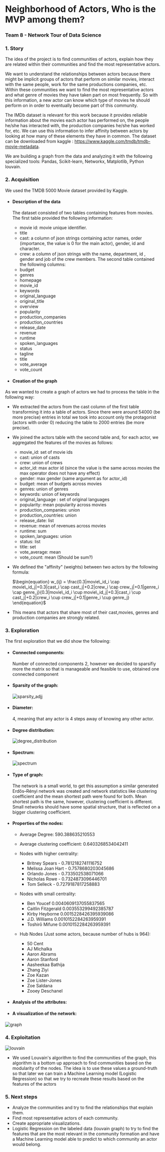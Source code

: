 # Neighborhood of Actors, Who is the MVP among them?

### Team 8 - Network Tour of Data Science

### 1. Story

The idea of the project is to find communities of actors, explain how
they are related within their communities and find the most representative actors.

We want to understand the relationships between actors because there might be implicit groups of actors that perform on similar movies, interact with the same people, work for the same productions companies, etc. Within these communities we want to find the most representative actors and what genre of movies they have taken part on most frequently. So with this information, a new actor can know which type of movies he should perform on in order to eventually become part of this community.

The IMDb dataset is relevant for this work because it provides reliable information about the movies each actor has performed on, the people he/she has interacted with, the production companies he/she has worked for, etc. We can use this information to infer affinity between actors by looking at how many of these elements they have in common. The dataset can be downloaded from kaggle : https://www.kaggle.com/tmdb/tmdb-movie-metadata.

We are building a graph from the data and analyzing it with the following specialized tools: Pandas, Scikit-learn, Networkx, Matplotlib, Python louvain. 

### 2. Acquisition

We used the TMDB 5000 Movie dataset provided by Kaggle.

- #### Description of the data
  The dataset consisted of two tables containing features from movies. The first table provided the following information:
    - movie id: movie unique identifier.
    - title
    - cast: a column of json strings containing actor names, order (importance, the value is 0 for the main actor), gender, id and character. 
    - crew: a column of json strings with the name, department, id , gender and job of the crew members.
  The second table contained the following columns:
    - budget
    - genres
    - homepage 
    - movie_id 
    - keywords
    - original_language
    - original_title
    - overview
    - popularity
    - production_companies
    - production_countries
    - release_date
    - revenue
    - runtime
    - spoken_languages
    - status
    - tagline
    - title
    - vote_average
    - vote_count

- #### Creation of the graph
As we wanted to create a graph of actors we had to process the table in the following way:
  - We extracted the actors from the cast column of the first table transforming it into a table of actors. Since there were around 54000 (be more precise) entries in total we took into account only the protagonist (actors with order 0) reducing the table to 2000 entries (be more precise).
  
  - We joined the actors table with the second table and, for each actor, we aggregated the features of the movies as follows:
    - movie_id: set of movie ids
    - cast: union of casts
    - crew: union of crews
    - actor_id: max actor id (since the value is the same across movies the max operator does not have any effect)
    - gender: max gender (same argument as for actor_id)
    - budget: mean of budgets across movies
    - genres: union of genres
    - keywords: union of keywords
    - original_language : set of original languages
    - popularity: mean popularity across movies
    - production_companies: union
    - production_countries: union
    - release_date: list
    - revenue: mean of revenues across movies
    - runtime: sum 
    - spoken_languages: union
    - status: list
    - title: set
    - vote_average: mean 
    - vote_count: mean (Should be sum?)
    
  - We defined the "affinity" (weights) between two actors by the following formula:
  
    $\begin{equation} w_{ij} = \frac{0.3|movie\_id_i \cap movie\_id_j|+0.3|cast_i \cap cast_j|+0.2|crew_i \cap crew_j|+0.1|genre_i \cap genre_j}{0.3|movie\_id_i \cup movie\_id_j|+0.3|cast_i \cup cast_j|+0.2|crew_i \cup crew_j|+0.1|genre_i \cup genre_j}
    \end{equation}$
  
  - This means that actors that share most of their cast,movies, genres and production companies are strongly related.
### 3. Exploration

The first exploration that we did show the following:

- #### Connected components:
  Number of connected components 2, however we decided to sparsifiy more the
  matrix so that is manageable and feasible to use, obtained one connected
  component
- #### Sparsity of the graph:
  ![sparsity_adjj](D:\EPFL\Network_Tour_Data_Science\EE-558-ntds\projects\project_ntds_2019\plots\sparsity_adjj.png)
- #### Diameter:
  4, meaning that any actor is 4 steps away of knowing any other actor.
- #### Degree distribution:
  ![degree_distribution](D:\EPFL\Network_Tour_Data_Science\EE-558-ntds\projects\project_ntds_2019\plots\degree_distribution.png)
- #### Spectrum:
  ![spectrum](D:\EPFL\Network_Tour_Data_Science\EE-558-ntds\projects\project_ntds_2019\plots\spectrum.png)
- #### Type of graph:
  The network is a small world, to get this assumption a similar generated
  Erdős–Rényi network was created and network statistics like clustering
  coefficient and the mean shortest path were found for both. Mean shortest path
  is the same, however, clustering coefficient is different.  
  Small networks should have some spatial structure, that is reflected on a
  bigger clustering coefficient.
- #### Properties of the nodes:

  - Average Degree: 590.388635210553
  - Average clustering coefficient: 0.6403268534042411
  - Nodes with higher centrality:

    - Britney Spears - 0.7812182741116752
    - Melissa Joan Hart - 0.7578680203045686
    - Orlando Jones - 0.733502538071066
    - Nicholas Rowe - 0.7324873096446701
    - Tom Selleck - 0.7279187817258883

  - Nodes with small centrality:

    - Ben Youcef 0.0040609137055837565
    - Caitlin Fitzgerald 0.003553299492385787
    - Kirby Heyborne 0.0015228426395939086
    - J.D. Williams 0.0010152284263959391
    - Toshirō Mifune 0.0010152284263959391

  - Hub Nodes (Just some actors, because number of hubs is 964):

    - 50 Cent
    - AJ Michalka
    - Aaron Abrams
    - Aaron Stanford
    - Aasheekaa Bathija
    - Zhang Ziyi
    - Zoe Kazan
    - Zoe Lister-Jones
    - Zoe Saldana
    - Zooey Deschanel

* #### Analysis of the attributes:

* #### A visualization of the network: 

![graph](D:\EPFL\Network_Tour_Data_Science\EE-558-ntds\projects\project_ntds_2019\plots\graph.png)

### 4. Exploitation 

![louvain](D:\EPFL\Network_Tour_Data_Science\EE-558-ntds\projects\project_ntds_2019\plots\louvain.png)

- We used Louvain's algorithm to find the communities of the graph, this algorithm is a bottom up approach to find communities based on the modularity of the nodes. The idea is to use these values a ground-truth so that later we can train a Machine Learning model (Logistic Regression) so that we try to recreate these results based on the features of the actors 

### 5. Next steps
  - Analyze the communities and try to find the relationships that explain them.
  - Find most representative actors of each community.
  - Create appropriate visualizations.
  - Logistic Regression on the labeled data (louvain graph) to try to find the features that are the most relevant in the community formation and have a Machine Learning model able to predict to which community an actor would belong. 
